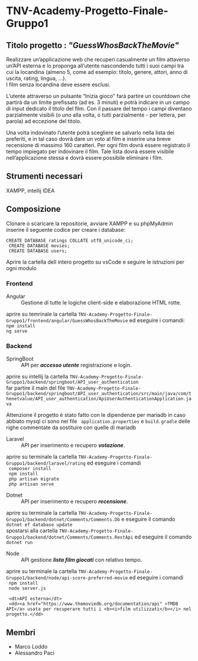 # TNV-Academy-Progetto-Finale-Gruppo1
<h2> Titolo progetto : <i>"GuessWhosBackTheMovie"</i></h2>
<p>Realizzare un’applicazione web che recuperi casualmente un film attaverso un’API esterna e lo proponga all’utente nascondendo tutti i suoi campi tra cui la locandina (almeno 5, come ad esempio: titolo, genere, attori, anno di uscita, rating, lingua, …). <br>I film senza locandina deve essere esclusi.</p>
<p>L’utente attraverso un pulsante “Inizia gioco” farà partire un countdown che partirà da un limite prefissato (ad es. 3 minuti) e potrà indicare in un campo di input dedicato il titolo del film. Con il passare del tempo i campi diventano parzialmente visibili (o uno alla volta, o tutti parzialmente - per lettera, per parola) ad eccezione del titolo.</p>
<p>Una volta indovinato l’utente potrà scegliere se salvarlo nella lista dei preferiti, e in tal caso dovrà dare un voto al film e inserire una breve recensione di massimo 160 caratteri. Per ogni film dovrà essere registrato il tempo impiegato per indovinare il film. Tale lista dovrà essere visibile nell’applicazione stessa e dovrà essere possibile eliminare i film.</p>
<h2>Strumenti necessari</h2>
   <p>XAMPP, intellij IDEA </p>
<h2>Composizione</h2>
<p>Clonare o scaricare la repositorie, avviare XAMPP e su phpMyAdmin inserire il seguente codice per creare i database: </p>
<p><code>CREATE DATABASE ratings COLLATE utf8_unicode_ci;</code><br><code> CREATE DATABASE movies;</code><br><code> CREATE DATABASE users; </code>
<p>Aprire la cartella dell intero progetto su vsCode e seguire le istruzioni per ogni modulo</p>
   <h3>Frontend</h3>
   <dl>
    <dt>Angular</dt>
  <dd>Gestione di tutte le logiche client-side e elaborazione HTML rotte.</dd>
   <p> aprire su temrinale la cartella <code>TNV-Academy-Progetto-Finale-Gruppo1/frontend/angular/GuessWhosBackTheMovie</code> ed eseguire i comandi:
   <code>npm install</code><br>
   <code>ng serve</code></p>
    <dl>
  
   <h3>Backend</h3>
   <dl>
    <dt>SpringBoot</dt>
     <dd>API per <i><b>accesso utente</b></i> registrazione e login. </dd>
      <p> aprire su intellij la cartella <code>TNV-Academy-Progetto-Finale-Gruppo1/backend/springboot/API_user_authentication</code><br>
         far partire il main del file <code>TNV-Academy-Progetto-Finale-Gruppo1/backend/springboot/API_user_authentication/src/main/java/com/thenetvalue/API_user_authentication/ApiUserAuthenticationApplication.java</code><p>
      <p> Attenzione il progetto è stato fatto con le dipendenze per mariadb in caso abbiato mysql ci sono nei file <code> application.properties</code> e <code>build.gradle</code> delle righe commentate da sostituire con quelle di mariadb<p>
    <dt>Laravel</dt>
     <dd>API per inserimento e recupero <i><b>votazione</b></i>.</dd>
         <p> aprire su terminale la cartella <code>TNV-Academy-Progetto-Finale-Gruppo1/backend/laravel/rating</code> ed eseguire i comandi<br>
            <code> composer install</code><br>
            <code> npm install</code> <br>
            <code> php artisan migrate</code><br>
            <code> php artisan serve</code></p>
    <dt>Dotnet</dt>
     <dd>API per inserimento e recupero <i><b>recensione</b></i>.</dd>
      <p> aprire su terminale la cartella <code>TNV-Academy-Progetto-Finale-Gruppo1/backend/dotnet/Comments/Comments.Db</code> e eseguire il comando<br>
         <code>dotnet ef database update</code><br>
         spostarsi alla cartella <code>TNV-Academy-Progetto-Finale-Gruppo1/backend/dotnet/Comments/Comments.RestApi</code> ed eseguire il comando<br>
         <code>dotnet run</code>
    <dt>Node</dt>
     <dd>API gestione <i><b>lista film giocati</b></i> con relativo tempo.</dd>
         <p> aprire su terminale la cartella <code>TNV-Academy-Progetto-Finale-Gruppo1/backend/node/api-score-preferred-movie</code> ed eseguire i comandi<br>
         <code> npm install </code><br>
       <code> node server.js</code></p>
      
     <dt>API esterna</dt>
     <dd><a href="https://www.themoviedb.org/documentation/api" >TMDB API</a> usata per recuperare tutti i <b><i>film utilizzati</b></i> nel progetto.</dd>
</dl>
<h2>Membri</h2>
<ul>
  <li>Marco Loddo</li>

  <li>Alessandro Paci</li>

